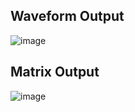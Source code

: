 ## Waveform Output
![image](https://github.com/user-attachments/assets/1eb7f970-36bf-4489-a430-8d0c602a7692)
## Matrix Output
![image](https://github.com/user-attachments/assets/c9cceb82-9005-4161-94e4-0a50810d8bbd)
